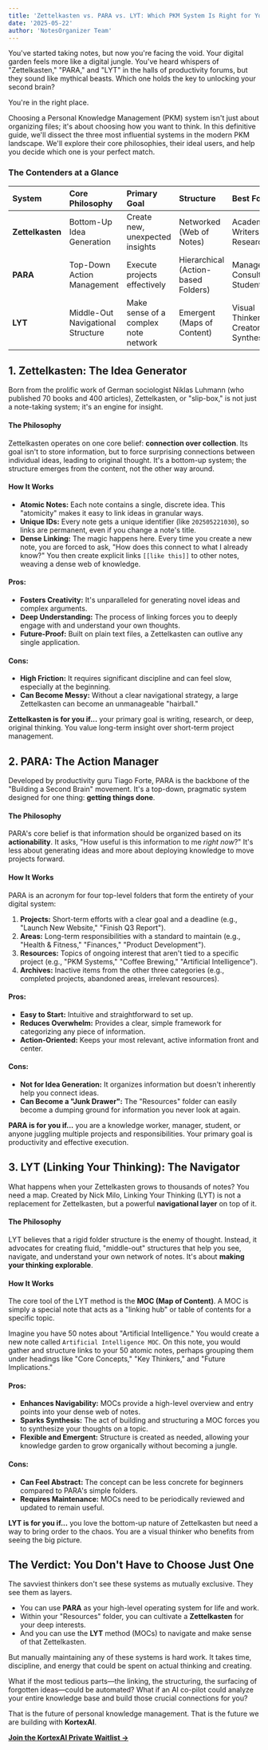 ```yaml
---
title: 'Zettelkasten vs. PARA vs. LYT: Which PKM System Is Right for You?'
date: '2025-05-22'
author: 'NotesOrganizer Team'
---
```


You've started taking notes, but now you're facing the void. Your digital garden feels more like a digital jungle. You've heard whispers of "Zettelkasten," "PARA," and "LYT" in the halls of productivity forums, but they sound like mythical beasts. Which one holds the key to unlocking your second brain?

You're in the right place.

Choosing a Personal Knowledge Management (PKM) system isn't just about organizing files; it's about choosing how you want to think. In this definitive guide, we'll dissect the three most influential systems in the modern PKM landscape. We'll explore their core philosophies, their ideal users, and help you decide which one is your perfect match.

### The Contenders at a Glance

| System | Core Philosophy | Primary Goal | Structure | Best For |
| :--- | :--- | :--- | :--- | :--- |
| **Zettelkasten** | Bottom-Up Idea Generation | Create new, unexpected insights | Networked (Web of Notes) | Academics, Writers, Researchers |
| **PARA** | Top-Down Action Management | Execute projects effectively | Hierarchical (Action-based Folders) | Managers, Consultants, Students |
| **LYT** | Middle-Out Navigational Structure | Make sense of a complex note network | Emergent (Maps of Content) | Visual Thinkers, Creators, Synthesizers |

## 1. Zettelkasten: The Idea Generator

Born from the prolific work of German sociologist Niklas Luhmann (who published 70 books and 400 articles), Zettelkasten, or "slip-box," is not just a note-taking system; it's an engine for insight.

#### The Philosophy
Zettelkasten operates on one core belief: **connection over collection**. Its goal isn't to store information, but to force surprising connections between individual ideas, leading to original thought. It's a bottom-up system; the structure emerges from the content, not the other way around.

#### How It Works
*   **Atomic Notes:** Each note contains a single, discrete idea. This "atomicity" makes it easy to link ideas in granular ways.
*   **Unique IDs:** Every note gets a unique identifier (like `202505221030`), so links are permanent, even if you change a note's title.
*   **Dense Linking:** The magic happens here. Every time you create a new note, you are forced to ask, "How does this connect to what I already know?" You then create explicit links `[[like this]]` to other notes, weaving a dense web of knowledge.

#### Pros:
*   **Fosters Creativity:** It's unparalleled for generating novel ideas and complex arguments.
*   **Deep Understanding:** The process of linking forces you to deeply engage with and understand your own thoughts.
*   **Future-Proof:** Built on plain text files, a Zettelkasten can outlive any single application.

#### Cons:
*   **High Friction:** It requires significant discipline and can feel slow, especially at the beginning.
*   **Can Become Messy:** Without a clear navigational strategy, a large Zettelkasten can become an unmanageable "hairball."

**Zettelkasten is for you if...** your primary goal is writing, research, or deep, original thinking. You value long-term insight over short-term project management.

## 2. PARA: The Action Manager

Developed by productivity guru Tiago Forte, PARA is the backbone of the "Building a Second Brain" movement. It's a top-down, pragmatic system designed for one thing: **getting things done**.

#### The Philosophy
PARA's core belief is that information should be organized based on its **actionability**. It asks, "How useful is this information to me *right now*?" It's less about generating ideas and more about deploying knowledge to move projects forward.

#### How It Works
PARA is an acronym for four top-level folders that form the entirety of your digital system:
1.  **Projects:** Short-term efforts with a clear goal and a deadline (e.g., "Launch New Website," "Finish Q3 Report").
2.  **Areas:** Long-term responsibilities with a standard to maintain (e.g., "Health & Fitness," "Finances," "Product Development").
3.  **Resources:** Topics of ongoing interest that aren't tied to a specific project (e.g., "PKM Systems," "Coffee Brewing," "Artificial Intelligence").
4.  **Archives:** Inactive items from the other three categories (e.g., completed projects, abandoned areas, irrelevant resources).

#### Pros:
*   **Easy to Start:** Intuitive and straightforward to set up.
*   **Reduces Overwhelm:** Provides a clear, simple framework for categorizing any piece of information.
*   **Action-Oriented:** Keeps your most relevant, active information front and center.

#### Cons:
*   **Not for Idea Generation:** It organizes information but doesn't inherently help you connect ideas.
*   **Can Become a "Junk Drawer":** The "Resources" folder can easily become a dumping ground for information you never look at again.

**PARA is for you if...** you are a knowledge worker, manager, student, or anyone juggling multiple projects and responsibilities. Your primary goal is productivity and effective execution.

## 3. LYT (Linking Your Thinking): The Navigator

What happens when your Zettelkasten grows to thousands of notes? You need a map. Created by Nick Milo, Linking Your Thinking (LYT) is not a replacement for Zettelkasten, but a powerful **navigational layer** on top of it.

#### The Philosophy
LYT believes that a rigid folder structure is the enemy of thought. Instead, it advocates for creating fluid, "middle-out" structures that help you see, navigate, and understand your own network of notes. It's about **making your thinking explorable**.

#### How It Works
The core tool of the LYT method is the **MOC (Map of Content)**. A MOC is simply a special note that acts as a "linking hub" or table of contents for a specific topic.

Imagine you have 50 notes about "Artificial Intelligence." You would create a new note called `Artificial Intelligence MOC`. On this note, you would gather and structure links to your 50 atomic notes, perhaps grouping them under headings like "Core Concepts," "Key Thinkers," and "Future Implications."

#### Pros:
*   **Enhances Navigability:** MOCs provide a high-level overview and entry points into your dense web of notes.
*   **Sparks Synthesis:** The act of building and structuring a MOC forces you to synthesize your thoughts on a topic.
*   **Flexible and Emergent:** Structure is created as needed, allowing your knowledge garden to grow organically without becoming a jungle.

#### Cons:
*   **Can Feel Abstract:** The concept can be less concrete for beginners compared to PARA's simple folders.
*   **Requires Maintenance:** MOCs need to be periodically reviewed and updated to remain useful.

**LYT is for you if...** you love the bottom-up nature of Zettelkasten but need a way to bring order to the chaos. You are a visual thinker who benefits from seeing the big picture.

## The Verdict: You Don't Have to Choose Just One

The savviest thinkers don't see these systems as mutually exclusive. They see them as layers.

*   You can use **PARA** as your high-level operating system for life and work.
*   Within your "Resources" folder, you can cultivate a **Zettelkasten** for your deep interests.
*   And you can use the **LYT** method (MOCs) to navigate and make sense of that Zettelkasten.

But manually maintaining any of these systems is hard work. It takes time, discipline, and energy that could be spent on actual thinking and creating.

What if the most tedious parts—the linking, the structuring, the surfacing of forgotten ideas—could be automated? What if an AI co-pilot could analyze your entire knowledge base and build those crucial connections for you?

That is the future of personal knowledge management. That is the future we are building with **KortexAI**.

**[Join the KortexAI Private Waitlist →](/)** 